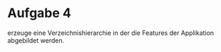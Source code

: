# Aufgabe 4

erzeuge eine Verzeichnishierarchie in der die Features der Applikation abgebildet werden.
